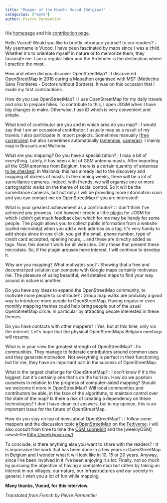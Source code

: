 ```yaml
---
title: "Mapper of the Month: Vucod (Belgium)"
categories: ["motm"]
author: Pierre Parmentier
---
```


His [homepage](https://www.openstreetmap.org/user/Vucod) and his [contribution page](https://hdyc.neis-one.org/?Vucod).

Hello Vucod! Would you like to briefly introduce yourself to our readers?
: My username is Vucod. I have been fascinated by maps since I was a child. Whether it's to orientate myself in nature or to memorize them, they fascinate me. I am a regular hiker and the Ardennes is the destination where I practice the most.

How and when did you discover OpenStreetMap?
: I discovered OpenStreetMap in 2018 during a Mapathon organised with MSF (Médecins Sans Frontières - Doctors without Borders). It was on this occasion that I made my first contributions.

How do you use OpenStreetMap?
: I use OpenStreetMap for my daily travels and also to prepare hikes. To contribute to this, I open JOSM when I have big changes to make. Otherwise, I use iD which is very convenient and simple.

What kind of contributor are you and in which area do you map?
: I would say that I am an occasional contributor. I usually map as a result of my travels. I also participate in import projects. Sometimes manually ([free currencies](https://wiki.openstreetmap.org/wiki/User:Vucod/Local_currencies_in_Belgium)) but also sometimes automatically ([antennas](https://wiki.openstreetmap.org/wiki/Import/Catalogue/ibpt_belgium_antennas), [cameras](https://wiki.openstreetmap.org/wiki/Import/Catalogue/sous-surveillance.net)). I mainly map in Brussels and Wallonia.

What are you mapping? Do you have a specialization?
: I map a bit of everything. Lately, it has been a lot of GSM antenna masts. After importing all the GSM antennas from Belgium, there is a certain quantity of antennas [to be checked](https://maproulette.org/browse/challenges/13467). In Wallonia, this has already led to the discovery and mapping of dozens of masts. In the coming weeks, there will be a lot of surveillance cameras. Indeed, with friends, we will organise one or more cartographic walks on the theme of social control. So it will be the surveillance cameras, but not only. I will be providing more information soon and you can contact me on OpenStreetMap if you are interested!

What is your greatest achievement as a contributor?
: I don't think I've achieved any prowess. I did however create a little [plugin](https://gitlab.com/vucod/microdata-scraping) for JOSM for which I didn't get much feedback but which for me may be handy for some people. The plugin allows you to collect public information from a website (called microdata) when you add a web address as a tag. It's very handy to add shops since in one click, you get the email, phone number, type of credit card accepted, opening hours,… and these are directly added as tags. Now, this doesn't work for all websites. Only those that present these microdata. So, if the plugin arouses more interest, I will continue to develop it.

Why are you mapping? What motivates you?
: Showing that a free and decentralized solution can compete with Google maps certainly motivates me. The pleasure of using beautiful, well detailed maps to find your way around in nature is another.

Do you have any ideas to expand the OpenStreetMap community, to motivate more people to contribute?
: Group map walks are probably a good way to introduce more people to OpenStreetMap. Having regular or even monthly mapping themes could help bring people out of the usual OpenStreetMap circle. In particular by attracting people interested in these themes.

Do you have contacts with other mappers?
: Yes, but at this time, only via the internet. Let's hope that the physical OpenStreetMaps Belgium meetings will resume.

What is in your view the greatest strength of OpenStreetMap?
: Its communities. They manage to federate contributors around common uses and they generate motivation. Not everything is perfect in their functioning but for me, they have an important part in the success of OpenStreetMap.

What is the largest challenge for OpenStreetMap?
: I don't know if it's the biggest, but it's certainly one that's on the horizon. How do we position ourselves in relation to the progress of computer-aided mapping? Should we welcome it more in OpenStreetMap? Will local communities and contributors be able, in the face of the algorithms, to maintain control over the state of the map? Is there a risk of creating a dependency on these technologies? I don't have clear-cut answers, but in my opinion, this is an important issue for the future of OpenStreetMap.

How do you stay on top of news about OpenStreetMap?
: I follow some mappers and the discussion topic [#OpenStreetMap](https://framapiaf.org/tags/openstreetmaps) on the [Fediverse](https://fediverse.party/en/fediverse). I will also consult from time to time the [OSM subreddit](https://www.reddit.com/r/openstreetmap/) and the [weeklyOSM] newsletter(<http://weeklyosm.eu/>).

To conclude, is there anything else you want to share with the readers?
: It is impressive the work that has been done in a few years in OpenStreetMap in Belgium and I wonder what it will look like in 10, 15 or 20 years. Anyway, since I've been involved in it I've been enjoying it a lot. Finally, not so much by pursuing the objective of having a complete map but rather by taking an interest in our villages, our nature, our infrastructures and our society in general. I wish you a lot of fun while mapping.

**Many thanks, Vucod, for this interview.**

*Translated from French by Pierre Parmentier*
